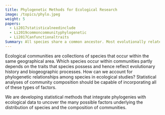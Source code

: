 ```yaml
---
title: Phylogenetic Methods for Ecological Research
image: /topics/phylo.jpeg
weight: 5
papers:
  - Li2017statisticalneedinclude
  - Li2019commoncommunityphylogenetic
  - Li2017Canfunctionaltraits
Summary: All species share a common ancestor. Most evolutionally related species thus share many of the same traits. Ignore such relationships in ecological studies likely will result in avoidable errors. We are developing methods to facilitate the integration of phylogenies into ecological studies.
---
```


Ecological communities are collections of species that occur within the same geographical area. Which species occur within communities partly depends on the traits that species possess and hence reflect evolutionary history and biogeographic processes. How can we account for phylogenetic relationships among species in ecological studies? Statistical analyses of community composition should be capable of incorporating all of these types of factors.

We are developing statistical methods that integrate phylogenies with ecological data to uncover the many possible factors underlying the distribution of species and the composition of communities.
